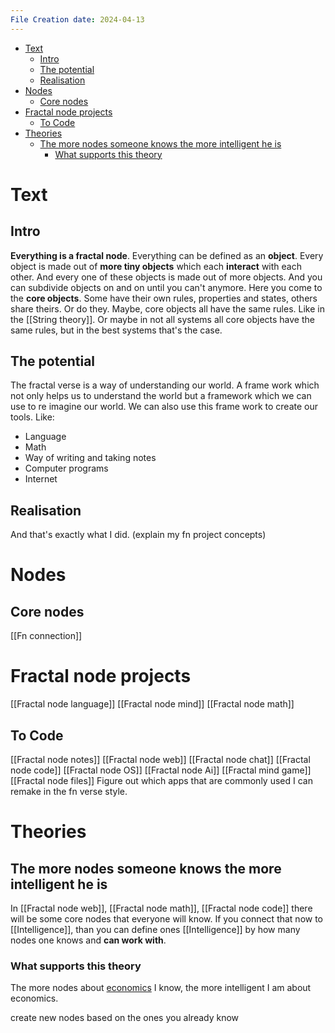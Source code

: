 ```yaml
---
File Creation date: 2024-04-13
---
```

- [Text](#text)
	- [Intro](#intro)
	- [The potential](#the-potential)
	- [Realisation](#realisation)
- [Nodes](#nodes)
	- [Core nodes](#core-nodes)
- [Fractal node projects](#fractal-node-projects)
	- [To Code](#to-code)
- [Theories](#theories)
	- [The more nodes someone knows the more intelligent he is](#the-more-nodes-someone-knows-the-more-intelligent-he-is)
		- [What supports this theory](#what-supports-this-theory)

# Text
## Intro
**Everything is a fractal node**. Everything can be defined as an **object**. Every object is made out of **more tiny objects** which each **interact** with each other. And every one of these objects is made out of more objects. And you can subdivide objects on and on until you can't anymore. Here you come to the **core objects**. Some have their own rules, properties and states, others share theirs. 
Or do they. Maybe, core objects all have the same rules. Like in the [[String theory]]. Or maybe in not all systems all core objects have the same rules, but in the best systems that's the case.
## The potential
The fractal verse is a way of understanding our world. A frame work which not only helps us to understand the world but a framework which we can use to re imagine our world. We can also use this frame work to create our tools. Like:
- Language
- Math
- Way of writing and taking notes 
-  Computer programs
-  Internet
## Realisation
And that's exactly what I did. (explain my fn project concepts)
# Nodes
## Core nodes
[[Fn connection]]
 

# Fractal node projects 
[[Fractal node language]]
[[Fractal node mind]]
[[Fractal node math]]
## To Code

[[Fractal node notes]]
[[Fractal node web]]
[[Fractal node chat]]
[[Fractal node code]]
[[Fractal node OS]]
[[Fractal node Ai]]
[[Fractal mind game]]
[[Fractal node files]]
Figure out which apps that are commonly used I can remake in the fn verse style.
# Theories
## The more nodes someone knows the more intelligent he is
In [[Fractal node web]], [[Fractal node math]], [[Fractal node code]] there will be some core nodes that everyone will know. If you connect that now to [[Intelligence]], than you can define ones [[Intelligence]] by how many nodes one knows and **can work with**.
### What supports this theory
The more nodes about [economics](BwL) I know, the more intelligent I am about economics.


create new nodes based on the ones you already know